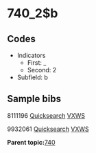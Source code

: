 # 740\_2$b

## Codes

-   Indicators
    -   First: \_
    -   Second: 2
-   Subfield: b

## Sample bibs

8111196 [Quicksearch](https://search.library.yale.edu/catalog/8111196) [VXWS](http://prodorbis.library.yale.edu:7014/vxws/GetHoldingsService?bibId=8111196)

9932061 [Quicksearch](https://search.library.yale.edu/catalog/9932061) [VXWS](http://prodorbis.library.yale.edu:7014/vxws/GetHoldingsService?bibId=9932061)

**Parent topic:**[740](../../tags/740/740.md)


